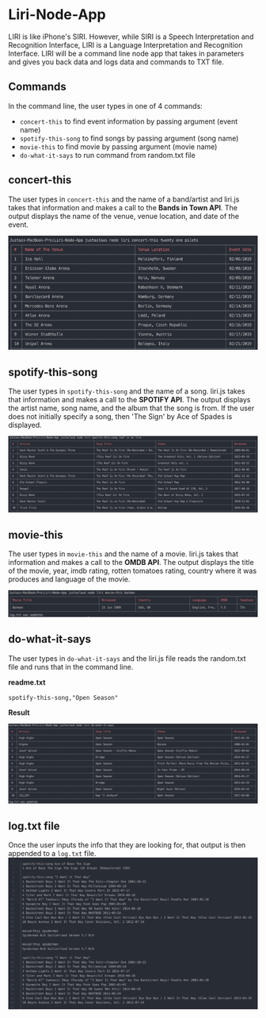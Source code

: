 # Liri-Node-App
LIRI is like iPhone's SIRI. However, while SIRI is a Speech Interpretation and Recognition Interface, LIRI is a Language Interpretation and Recognition Interface. LIRI will be a command line node app that takes in parameters and gives you back data and logs data and commands to TXT file.

## Commands
In the command line, the user types in one of 4 commands:
- `concert-this` to find event information by passing argument (event name) 
- `spotify-this-song` to find songs by passing argument (song name)
- `movie-this` to find movie by passing argument (movie name)
- `do-what-it-says` to run command from random.txt file

## concert-this
The user types in `concert-this` and the name of a band/artist and liri.js takes that information and makes a call to the **Bands in Town API**. The output displays the name of the venue, venue location, and date of the event.

![concert-this](images/concert.png)


## spotify-this-song
The user types in `spotify-this-song` and the name of a song. liri.js takes that information and makes a call to the **SPOTIFY API**. The output displays the artist name, song name, and the album that the song is from. If the user does not initially specify a song, then 'The Sign' by Ace of Spades is displayed.

![spotify-this-song](images/spotify.png)

## movie-this
The user types in `movie-this` and the name of a movie. liri.js takes that information and makes a call to the **OMDB API**. The output displays the title of the movie, year, imdb rating, rotten tomatoes rating, country where it was produces and language of the movie.

![movie-this](images/movie.png)

## do-what-it-says
The user types in `do-what-it-says` and the liri.js file reads the random.txt file and runs that in the command line.

**readme.txt**
```
spotify-this-song,"Open Season"
```
**Result**

![do-what-it-says](images/doit.png)

## log.txt file
Once the user inputs the info that they are looking for, that output is then appended to a `log.txt` file.
![log.txt](images/log.png)
